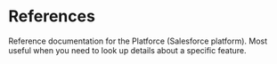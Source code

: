 # References

Reference documentation for the Platforce (Salesforce platform). Most useful when you need to look up details about a specific feature.
